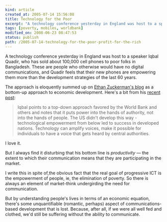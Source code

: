 ```yaml
---
kind: article
created_at: 2005-07-14 15:56:08
title: Technology for the Poor
excerpt: "A technology conference yesterday in England was host to a speaker Iqbal Quadir, who has sold about 100,000 cell phones to poor folks in Bangladesh."
tags: [poverty, mobiles, worldbank]
modified_on: 2008-06-23 08:47:53
status: publish 
path: /2005-07-14-technology-for-the-poor-profit-for-the-rich
---
```


A technology conference yesterday in England was host to a speaker Iqbal Quadir, who has sold about 100,000 cell phones to poor folks in Bangladesh. These are people who otherwise would have no digital communications, and Quadir feels that their new phones are empowering them more than the development strategies of the last 60 years.

The approach is eloquently summed up on <a href="http://www.ethanzuckerman.com">Ethan Zuckerman's blog</a> as a bottom-up approach to economic development. Here's a bit from his <a href="http://www.ethanzuckerman.com/blog/?p=85">recent post</a>:

<blockquote class="large">
Iqbal points to a top-down approach favored by the World Bank and others and notes that it puts power into the hands of authority, not into the hands of people. The US didn't develop this way - technological empowerment from below led to success in developed nations. Technology can amplify voices, make it possible for individuals to have a voice that gets heard by central authorities.
</blockquote>

I love it.

But I always find it disturbing that his bottom line is <em>productivity</em> &mdash; the extent to which their communication means that they are participating in the market. 

I write this in spite of,the obvious fact that the real goal of progressive ICT is the empowerment of people, ie, the elimination of poverty. So there is always an element of market-think undergirding the need for communication.

But by understanding people's lives in terms of an economic equation, there's some unquantifiable (romantic, perhaps) aspect of communications-based development that is lost. Because, after all, if we were all well fed and clothed, we'd still be suffering without the ability to communicate.
